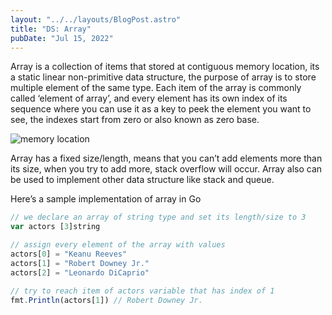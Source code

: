 ```yaml
---
layout: "../../layouts/BlogPost.astro"
title: "DS: Array"
pubDate: "Jul 15, 2022"
---
```


Array is a collection of items that stored at contiguous memory location, its a static linear non-primitive data structure, the purpose of array is to store multiple element of the same type. Each item of the array is commonly called ‘element of array’, and every element has its own index of its sequence where you can use it as a key to peek the element you want to see, the indexes start from zero or also known as zero base.

![memory location](/blog/ds-array/image.png)

Array has a fixed size/length, means that you can’t add elements more than its size, when you try to add more, stack overflow will occur. Array also can be used to implement other data structure like stack and queue.

Here’s a sample implementation of array in Go

```javascript
// we declare an array of string type and set its length/size to 3
var actors [3]string

// assign every element of the array with values
actors[0] = "Keanu Reeves"
actors[1] = "Robert Downey Jr."
actors[2] = "Leonardo DiCaprio"

// try to reach item of actors variable that has index of 1
fmt.Println(actors[1]) // Robert Downey Jr.
```